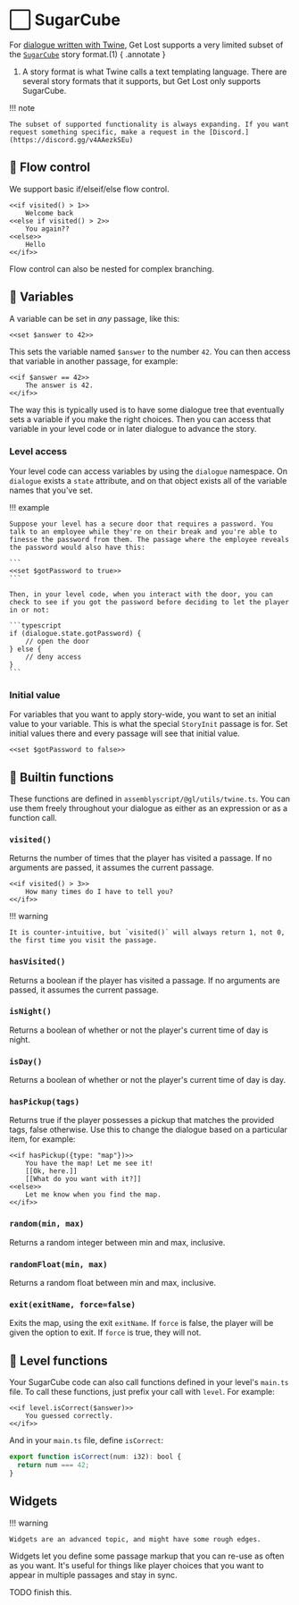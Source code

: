 # ⬜ SugarCube

For [dialogue written with Twine](../tutorials/dialogue/creating-dialogue.md), Get Lost supports a very limited subset of the [`SugarCube`](https://www.motoslave.net/sugarcube/2/docs/) story format.(1)
{ .annotate }

1. A story format is what Twine calls a text templating language. There are several story formats that it supports, but Get Lost only supports SugarCube.

!!! note

    The subset of supported functionality is always expanding. If you want request something specific, make a request in the [Discord.](https://discord.gg/v4AAezkSEu)

## 🔀 Flow control

We support basic if/elseif/else flow control.

```
<<if visited() > 1>>
    Welcome back
<<else if visited() > 2>>
    You again??
<<else>>
    Hello
<</if>>
```

Flow control can also be nested for complex branching.

## 🔡 Variables

A variable can be set in _any_ passage, like this:

`<<set $answer to 42>>`

This sets the variable named `$answer` to the number `42`. You can then access that variable in another passage, for example:

```
<<if $answer == 42>>
    The answer is 42.
<</if>>
```

The way this is typically used is to have some dialogue tree that eventually sets a variable if you make the right choices. Then you can access that variable in your level code or in later dialogue to advance the story.

### Level access

Your level code can access variables by using the `dialogue` namespace. On `dialogue` exists a `state` attribute, and on that object exists all of the variable names that you've set.

!!! example

    Suppose your level has a secure door that requires a password. You talk to an employee while they're on their break and you're able to finesse the password from them. The passage where the employee reveals the password would also have this:

    ```
    <<set $gotPassword to true>>
    ```

    Then, in your level code, when you interact with the door, you can check to see if you got the password before deciding to let the player in or not:

    ```typescript
    if (dialogue.state.gotPassword) {
        // open the door
    } else {
        // deny access
    }
    ```

### Initial value

For variables that you want to apply story-wide, you want to set an initial value to your variable. This is what the special `StoryInit` passage is for. Set initial values there and every passage will see that initial value.

```
<<set $gotPassword to false>>
```

## 🧰 Builtin functions

These functions are defined in `assemblyscript/@gl/utils/twine.ts`. You can use them freely throughout your dialogue as either as an expression or as a function call.

### `visited()`

Returns the number of times that the player has visited a passage. If no arguments are passed, it assumes the current passage.

```
<<if visited() > 3>>
    How many times do I have to tell you?
<</if>>
```

!!! warning

    It is counter-intuitive, but `visited()` will always return 1, not 0, the first time you visit the passage.

### `hasVisited()`

Returns a boolean if the player has visited a passage. If no arguments are passed, it assumes the current passage.

### `isNight()`

Returns a boolean of whether or not the player's current time of day is night.

### `isDay()`

Returns a boolean of whether or not the player's current time of day is day.

### `hasPickup(tags)`

Returns true if the player possesses a pickup that matches the provided tags, false otherwise. Use this to change the dialogue based on a particular item, for example:

```
<<if hasPickup({type: "map"})>>
    You have the map! Let me see it!
    [[Ok, here.]]
    [[What do you want with it?]]
<<else>>
    Let me know when you find the map.
<</if>>
```

### `random(min, max)`

Returns a random integer between min and max, inclusive.

### `randomFloat(min, max)`

Returns a random float between min and max, inclusive.

### `exit(exitName, force=false)`

Exits the map, using the exit `exitName`. If `force` is false, the player will be given the option to exit. If `force` is true, they will not.

## 🎒 Level functions

Your SugarCube code can also call functions defined in your level's `main.ts` file. To call these functions, just prefix your call with `level`. For example:

```
<<if level.isCorrect($answer)>>
    You guessed correctly.
<</if>>
```

And in your `main.ts` file, define `isCorrect`:

```typescript
export function isCorrect(num: i32): bool {
  return num === 42;
}
```

## Widgets

!!! warning

    Widgets are an advanced topic, and might have some rough edges.

Widgets let you define some passage markup that you can re-use as often as you want. It's useful for things like player choices that you want to appear in multiple passages and stay in sync.

TODO finish this.
